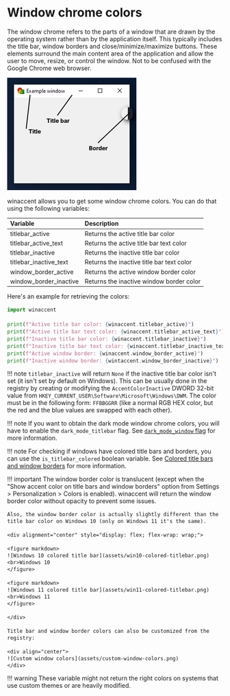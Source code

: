 # Window chrome colors

The window chrome refers to the parts of a window that are drawn by the operating system rather than by the application itself. This typically includes the title bar, window borders and close/minimize/maximize buttons. These elements surround the main content area of the application and allow the user to move, resize, or control the window. Not to be confused with the Google Chrome web browser.

![Example window](assets/window.png)

winaccent allows you to get some window chrome colors. You can do that using the following variables:

| Variable               | Description                              |
|:-----------------------|:-----------------------------------------|
| titlebar_active        | Returns the active title bar color        |
| titlebar_active_text   | Returns the active title bar text color   |
| titlebar_inactive      | Returns the inactive title bar color      |
| titlebar_inactive_text | Returns the inactive title bar text color |
| window_border_active   | Returns the active window border color   |
| window_border_inactive | Returns the inactive window border color |

Here's an example for retrieving the colors:

```python
import winaccent

print(f"Active title bar color: {winaccent.titlebar_active}")
print(f"Active title bar text color: {winaccent.titlebar_active_text}")
print(f"Inactive title bar color: {winaccent.titlebar_inactive}")
print(f"Inactive title bar text color: {winaccent.titlebar_inactive_text}")
print(f"Active window border: {winaccent.window_border_active}")
print(f"Inactive window border: {wintaccent.window_border_inactive}")
```

!!! note
    `titlebar_inactive` will return `None` if the inactive title bar color isn't set (it isn't set by default on Windows). This can be usually done in the registry by creating or modifying the `AccentColorInactive` DWORD 32-bit value from `HKEY_CURRENT_USER\Software\Microsoft\Windows\DWM`. The color must be in the following form: `FFBBGGRR` (like a normal RGB HEX color, but the red and the blue values are swapped with each other).

!!! note
    If you want to obtain the dark mode window chrome colors, you will have to enable the `dark_mode_titlebar` flag. See [`dark_mode_window` flag](../other-features/flags.md#dark_mode_window-flag) for more information.

!!! note
    For checking if windows have colored title bars and borders, you can use the `is_titlebar_colored` boolean variable. See [Colored title bars and window borders](../other-features/settings.md#colored-title-bars-and-window-borders) for more information.

!!! important
    The window border color is translucent (except when the "Show accent color on title bars and window borders" option from Settings > Personalization > Colors is enabled). winaccent will return the window border color without opacity to prevent some issues.

    Also, the window border color is actually slightly different than the title bar color on Windows 10 (only on Windows 11 it's the same).

    <div alignment="center" style="display: flex; flex-wrap: wrap;">

    <figure markdown>
    ![Windows 10 colored title bar](assets/win10-colored-titlebar.png)
    <br>Windows 10
    </figure>

    <figure markdown>
    ![Windows 11 colored title bar](assets/win11-colored-titlebar.png)
    <br>Windows 11
    </figure>

    </div>

    Title bar and window border colors can also be customized from the registry:

    <div align="center">
    ![Custom window colors](assets/custom-window-colors.png)
    </div>

!!! warning
    These variable might not return the right colors on systems that use custom themes or are heavily modified.